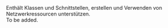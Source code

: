 <Namespace Name="Microsoft.Azure.Management.Network.Fluent">
  <Docs>
    <summary>Enthält Klassen und Schnittstellen, erstellen und Verwenden von Netzwerkressourcen unterstützen.</summary> 
    <remarks>To be added.</remarks>
  </Docs>
</Namespace>
